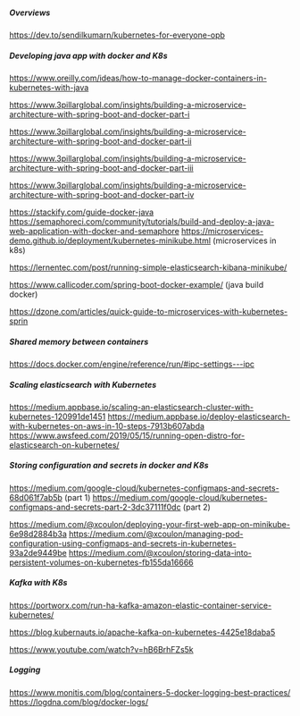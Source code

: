 ##### Overviews
https://dev.to/sendilkumarn/kubernetes-for-everyone-opb

##### Developing java app with docker and K8s
https://www.oreilly.com/ideas/how-to-manage-docker-containers-in-kubernetes-with-java

https://www.3pillarglobal.com/insights/building-a-microservice-architecture-with-spring-boot-and-docker-part-i

https://www.3pillarglobal.com/insights/building-a-microservice-architecture-with-spring-boot-and-docker-part-ii

https://www.3pillarglobal.com/insights/building-a-microservice-architecture-with-spring-boot-and-docker-part-iii

https://www.3pillarglobal.com/insights/building-a-microservice-architecture-with-spring-boot-and-docker-part-iv

https://stackify.com/guide-docker-java
https://semaphoreci.com/community/tutorials/build-and-deploy-a-java-web-application-with-docker-and-semaphore
https://microservices-demo.github.io/deployment/kubernetes-minikube.html (microservices in k8s)

https://lernentec.com/post/running-simple-elasticsearch-kibana-minikube/

https://www.callicoder.com/spring-boot-docker-example/ (java build docker)

https://dzone.com/articles/quick-guide-to-microservices-with-kubernetes-sprin


##### Shared memory between containers
https://docs.docker.com/engine/reference/run/#ipc-settings---ipc

##### Scaling elasticsearch with Kubernetes
https://medium.appbase.io/scaling-an-elasticsearch-cluster-with-kubernetes-120991de1451
https://medium.appbase.io/deploy-elasticsearch-with-kubernetes-on-aws-in-10-steps-7913b607abda
https://www.awsfeed.com/2019/05/15/running-open-distro-for-elasticsearch-on-kubernetes/


##### Storing configuration and secrets in docker and K8s
https://medium.com/google-cloud/kubernetes-configmaps-and-secrets-68d061f7ab5b (part 1)
https://medium.com/google-cloud/kubernetes-configmaps-and-secrets-part-2-3dc37111f0dc (part 2)

https://medium.com/@xcoulon/deploying-your-first-web-app-on-minikube-6e98d2884b3a
https://medium.com/@xcoulon/managing-pod-configuration-using-configmaps-and-secrets-in-kubernetes-93a2de9449be
https://medium.com/@xcoulon/storing-data-into-persistent-volumes-on-kubernetes-fb155da16666

##### Kafka with K8s
https://portworx.com/run-ha-kafka-amazon-elastic-container-service-kubernetes/

https://blog.kubernauts.io/apache-kafka-on-kubernetes-4425e18daba5

https://www.youtube.com/watch?v=hB6BrhFZs5k


##### Logging 
https://www.monitis.com/blog/containers-5-docker-logging-best-practices/
https://logdna.com/blog/docker-logs/
